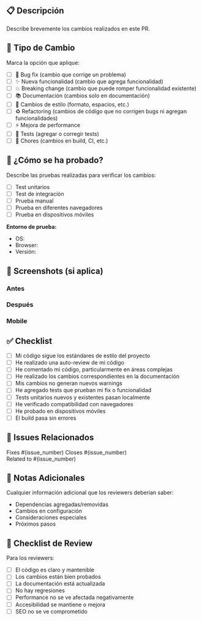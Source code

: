 ## 📋 Descripción

Describe brevemente los cambios realizados en este PR.

## 🔄 Tipo de Cambio

Marca la opción que aplique:

- [ ] 🐛 Bug fix (cambio que corrige un problema)
- [ ] ✨ Nueva funcionalidad (cambio que agrega funcionalidad)
- [ ] 💥 Breaking change (cambio que puede romper funcionalidad existente)
- [ ] 📚 Documentación (cambios solo en documentación)
- [ ] 🎨 Cambios de estilo (formato, espacios, etc.)
- [ ] ♻️ Refactoring (cambios de código que no corrigen bugs ni agregan funcionalidades)
- [ ] ⚡ Mejora de performance
- [ ] 🧪 Tests (agregar o corregir tests)
- [ ] 🔧 Chores (cambios en build, CI, etc.)

## 🧪 ¿Cómo se ha probado?

Describe las pruebas realizadas para verificar los cambios:

- [ ] Test unitarios
- [ ] Test de integración
- [ ] Prueba manual
- [ ] Prueba en diferentes navegadores
- [ ] Prueba en dispositivos móviles

**Entorno de prueba:**

- OS:
- Browser:
- Versión:

## 📱 Screenshots (si aplica)

### Antes

<!-- Agregar screenshot del estado anterior -->

### Después

<!-- Agregar screenshot de los cambios -->

### Mobile

<!-- Agregar screenshot en móvil si hay cambios responsive -->

## ✅ Checklist

- [ ] Mi código sigue los estándares de estilo del proyecto
- [ ] He realizado una auto-review de mi código
- [ ] He comentado mi código, particularmente en áreas complejas
- [ ] He realizado los cambios correspondientes en la documentación
- [ ] Mis cambios no generan nuevos warnings
- [ ] He agregado tests que prueban mi fix o funcionalidad
- [ ] Tests unitarios nuevos y existentes pasan localmente
- [ ] He verificado compatibilidad con navegadores
- [ ] He probado en dispositivos móviles
- [ ] El build pasa sin errores

## 🔗 Issues Relacionados

Fixes #(issue_number)
Closes #(issue_number)  
Related to #(issue_number)

## 📝 Notas Adicionales

Cualquier información adicional que los reviewers deberían saber:

- Dependencias agregadas/removidas
- Cambios en configuración
- Consideraciones especiales
- Próximos pasos

## 🎯 Checklist de Review

Para los reviewers:

- [ ] El código es claro y mantenible
- [ ] Los cambios están bien probados
- [ ] La documentación está actualizada
- [ ] No hay regresiones
- [ ] Performance no se ve afectada negativamente
- [ ] Accesibilidad se mantiene o mejora
- [ ] SEO no se ve comprometido
